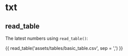 # txt

## read_table

The latest numbers using `read_table()`:

{{ read_table('assets/tables/basic_table.csv', sep = ',') }}
